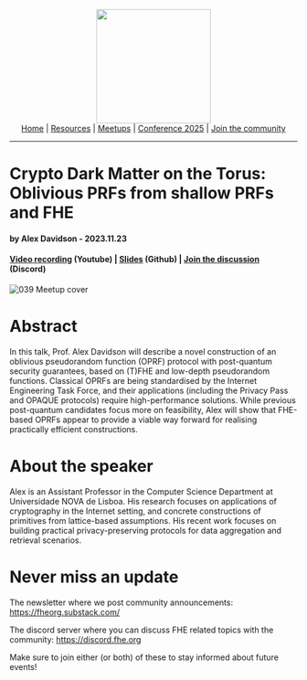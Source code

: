 <!-- Main header navigation -->
<p align="center">
  <img width="200" src="https://user-images.githubusercontent.com/5758427/180978488-db825482-5a58-4c7c-9589-c494a6f0be04.png"><br/>
  <a href="https://fhe-org.github.io">Home</a> | <a href="https://fhe-org.github.io/resources">Resources</a> | <a href="https://fhe-org.github.io/meetups/">Meetups</a> | <a href="https://fhe-org.github.io/conferences/conference-2025/">Conference 2025</a> | <a href="https://fhe-org.github.io/community">Join the community</a>
</p>
<hr/>
<!-- /Main header navigation -->


# Crypto Dark Matter on the Torus: Oblivious PRFs from shallow PRFs and FHE
#### by Alex Davidson - 2023.11.23
#### <a href="https://www.youtube.com/watch?v=4od8R8BszC0&list=PLnbmMskCVh1chnSM8Jjy6Nk3IH6fpn7MM&index=1">Video recording</a> (Youtube) | <a href="https://github.com/FHE-org/fhe-org.github.io/files/13452561/oprf-fhe-meetup-2023.pdf">Slides</a> (Github) | <a href="https://discord.fhe.org">Join the discussion</a> (Discord)

![039 Meetup cover](https://github.com/FHE-org/fhe-org.github.io/assets/37557436/bf60d3a2-c9a1-42d9-b3f6-31ffc108047a)


# Abstract

In this talk, Prof. Alex Davidson will describe a novel construction of an oblivious pseudorandom function (OPRF) protocol with post-quantum security guarantees, based on (T)FHE and low-depth pseudorandom functions. Classical OPRFs are being standardised by the Internet Engineering Task Force, and their applications (including the Privacy Pass and OPAQUE protocols) require high-performance solutions. While previous post-quantum candidates focus more on feasibility, Alex will show that FHE-based OPRFs appear to provide a viable way forward for realising practically efficient constructions.

# About the speaker

Alex is an Assistant Professor in the Computer Science Department at Universidade NOVA de Lisboa. His research focuses on applications of cryptography in the Internet setting, and concrete constructions of primitives from lattice-based assumptions. His recent work focuses on building practical privacy-preserving protocols for data aggregation and retrieval scenarios.

# Never miss an update

The newsletter where we post community announcements: https://fheorg.substack.com/

The discord server where you can discuss FHE related topics with the community: https://discord.fhe.org

Make sure to join either (or both) of these to stay informed about future events!
